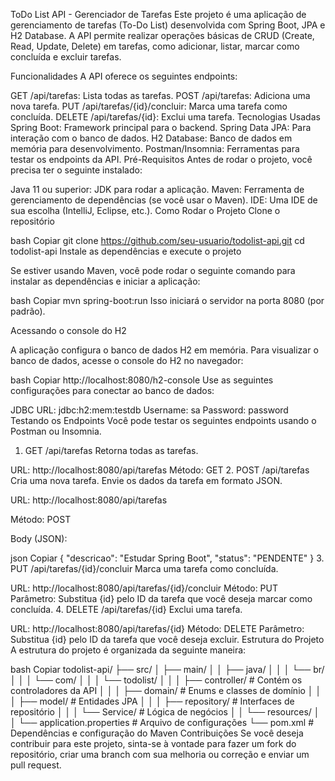 ToDo List API - Gerenciador de Tarefas
Este projeto é uma aplicação de gerenciamento de tarefas (To-Do List) desenvolvida com Spring Boot, JPA e H2 Database. A API permite realizar operações básicas de CRUD (Create, Read, Update, Delete) em tarefas, como adicionar, listar, marcar como concluída e excluir tarefas.

Funcionalidades
A API oferece os seguintes endpoints:

GET /api/tarefas: Lista todas as tarefas.
POST /api/tarefas: Adiciona uma nova tarefa.
PUT /api/tarefas/{id}/concluir: Marca uma tarefa como concluída.
DELETE /api/tarefas/{id}: Exclui uma tarefa.
Tecnologias Usadas
Spring Boot: Framework principal para o backend.
Spring Data JPA: Para interação com o banco de dados.
H2 Database: Banco de dados em memória para desenvolvimento.
Postman/Insomnia: Ferramentas para testar os endpoints da API.
Pré-Requisitos
Antes de rodar o projeto, você precisa ter o seguinte instalado:

Java 11 ou superior: JDK para rodar a aplicação.
Maven: Ferramenta de gerenciamento de dependências (se você usar o Maven).
IDE: Uma IDE de sua escolha (IntelliJ, Eclipse, etc.).
Como Rodar o Projeto
Clone o repositório

bash
Copiar
git clone https://github.com/seu-usuario/todolist-api.git
cd todolist-api
Instale as dependências e execute o projeto

Se estiver usando Maven, você pode rodar o seguinte comando para instalar as dependências e iniciar a aplicação:

bash
Copiar
mvn spring-boot:run
Isso iniciará o servidor na porta 8080 (por padrão).

Acessando o console do H2

A aplicação configura o banco de dados H2 em memória. Para visualizar o banco de dados, acesse o console do H2 no navegador:

bash
Copiar
http://localhost:8080/h2-console
Use as seguintes configurações para conectar ao banco de dados:

JDBC URL: jdbc:h2:mem:testdb
Username: sa
Password: password
Testando os Endpoints
Você pode testar os seguintes endpoints usando o Postman ou Insomnia.

1. GET /api/tarefas
Retorna todas as tarefas.

URL: http://localhost:8080/api/tarefas
Método: GET
2. POST /api/tarefas
Cria uma nova tarefa. Envie os dados da tarefa em formato JSON.

URL: http://localhost:8080/api/tarefas

Método: POST

Body (JSON):

json
Copiar
{
  "descricao": "Estudar Spring Boot",
  "status": "PENDENTE"
}
3. PUT /api/tarefas/{id}/concluir
Marca uma tarefa como concluída.

URL: http://localhost:8080/api/tarefas/{id}/concluir
Método: PUT
Parâmetro: Substitua {id} pelo ID da tarefa que você deseja marcar como concluída.
4. DELETE /api/tarefas/{id}
Exclui uma tarefa.

URL: http://localhost:8080/api/tarefas/{id}
Método: DELETE
Parâmetro: Substitua {id} pelo ID da tarefa que você deseja excluir.
Estrutura do Projeto
A estrutura do projeto é organizada da seguinte maneira:

bash
Copiar
todolist-api/
 ├── src/
 │   ├── main/
 │   │   ├── java/
 │   │   │   └── br/
 │   │   │       └── com/
 │   │   │           └── todolist/
 │   │   │               ├── controller/          # Contém os controladores da API
 │   │   │               ├── domain/              # Enums e classes de domínio
 │   │   │               ├── model/               # Entidades JPA
 │   │   │               ├── repository/          # Interfaces de repositório
 │   │   │               └── Service/             # Lógica de negócios
 │   │   └── resources/
 │   │       └── application.properties            # Arquivo de configurações
 └── pom.xml                                         # Dependências e configuração do Maven
Contribuições
Se você deseja contribuir para este projeto, sinta-se à vontade para fazer um fork do repositório, criar uma branch com sua melhoria ou correção e enviar um pull request.
